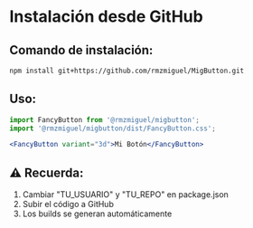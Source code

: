 
# Instalación desde GitHub

## Comando de instalación:
```bash
npm install git+https://github.com/rmzmiguel/MigButton.git
```

## Uso:
```jsx
import FancyButton from '@rmzmiguel/migbutton';
import '@rmzmiguel/migbutton/dist/FancyButton.css';

<FancyButton variant="3d">Mi Botón</FancyButton>
```

## ⚠️ Recuerda:
1. Cambiar "TU_USUARIO" y "TU_REPO" en package.json
2. Subir el código a GitHub
3. Los builds se generan automáticamente
